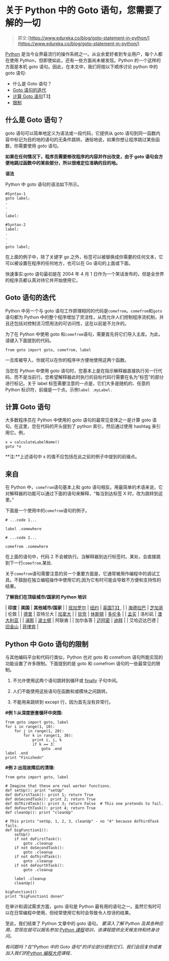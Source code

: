 # 关于 Python 中的 Goto 语句，您需要了解的一切

> 原文:[https://www.edureka.co/blog/goto-statement-in-python/](https://www.edureka.co/blog/goto-statement-in-python/)

[Python](https://www.edureka.co/blog/python-tutorial/) 是当今业界最流行的操作系统之一。从业余爱好者到专业用户，每个人都在使用 Python，但即使如此，还有一些方面尚未被发现。Python 的一个这样的方面是本机 goto 语句。因此，在本文中，我们将按以下顺序讨论 python 中的 goto 语句:

*   什么是 Goto 语句？
*   [Goto 语句的迭代](#iterations)
*   [计算 Goto 语句](#computed)T3】
*   [限制](#restrictions)

## 什么是 Goto 语句？

goto 语句可以简单地定义为语法或一段代码，它提供从 goto 语句到同一函数内容中标记为目的地的语句的无条件跳转。通俗地说，如果你想让程序跳过某些函数，你需要使用 goto 语句。

**如果在任何情况下，程序员需要修改程序的内容并作出改变，由于 goto 语句会方便地跳过函数中的某些部分，所以很难定位准确的目的地。**

**语法**

Python 中 goto 语句的语法如下所示。

```
#Syntax-1
goto label;
.
.
.
label:

#Syntax-2
label:
.
.
.
goto label;
```

在上面的例子中，除了关键字 go 之外，标签可以被替换成你需要的任何文本，它可以被设置在程序的任何地方，也可以在 Go 语句的上面或下面。

快速事实:goto 语句最初是在 2004 年 4 月 1 日作为一个笑话发布的，但是全世界的程序员都认真对待它并开始使用它。

## **Goto 语句的迭代**

Python 中另一个与 goto 语句工作原理相同的代码是`comefrom`。`comefrom`和`goto`语句都为 Python 中的整个程序增加了灵活性，从而允许人们控制程序流机制，并且还包括对控制流习惯用法的可访问性，这在以前是不允许的。

为了在 Python 中使用 goto 和`comefrom`语句，需要首先将它们导入主库。为此，请键入下面提到的代码。

`from goto import goto, comefrom, label`

一旦库被导入，你就可以在你的程序中方便地使用这两个函数。

当您在 Python 中使用 goto 语句时，您基本上是在指示解释器直接执行另一行代码，而不是当前行。您希望解释器此时执行的目标代码行需要在名为“标签”的部分进行标记。关于 label 标签需要注意的一点是，它们大多是随机的、任意的 Python 标识符，前缀是一个点。示例`label .myLabel.`

## **计算 Goto 语句**

大多数程序员在 Python 中使用的 goto 语句的最常见变体之一是计算 goto 语句。在这里，您在代码的开头提到了 python 索引，然后通过使用 hashtag 来引用它。例，

```
x = calculateLabelName()
goto *x
```

**注:**上述语句中 x 的值不应包括在此之前的例子中提到的前缀点。

## **来自**

在 Python 中，`comefrom`语句基本上和 goto 语句相反。用最简单的术语来说，它对解释器的功能可以通过下面的语句来解释，“每当到达标签 X 时，改为跳转到这里。”

下面是一个使用中的`comefrom`语句的例子。

`# ...code 1...`

`label .somewhere`

`# ...code 2...`

`comefrom .somewhere`

在上面的语句中，代码 2 不会被执行。当解释器到达行标签时。某处，会直接跳到下一行`comefrom`.某处.

关于`comefrom`语句需要注意的另一个重要方面是，它通常被用作编程中的调试工具。不鼓励在独立编程操作中使用它的,因为它有时可能会导致不方便和支持性的结果。

**了解我们在顶级城市/国家的 Python 培训**

| **印度** | **美国** | **其他城市/国家** |
| [班加罗尔](https://www.edureka.co/python-programming-certification-training-bangalore) | [纽约](https://www.edureka.co/python-programming-certification-training-new-york-city) | [英国T3】](https://www.edureka.co/python-programming-certification-training-uk) |
| [海德拉巴](https://www.edureka.co/python-programming-certification-training-hyderabad) | [芝加哥](https://www.edureka.co/python-programming-certification-training-chicago) | 伦敦 |
| [德里](https://www.edureka.co/python-programming-certification-training-delhi) | 亚特兰大 | [加拿大](https://www.edureka.co/python-programming-certification-training-canada) |
| [钦奈](https://www.edureka.co/python-programming-certification-training-chennai) | [休斯顿](https://www.edureka.co/python-programming-certification-training-houston) | [多伦多](https://www.edureka.co/python-programming-certification-training-toronto) |
| [孟买](https://www.edureka.co/python-programming-certification-training-mumbai) | 洛杉矶 | [澳大利亚](https://www.edureka.co/python-programming-certification-training-australia) |
| [浦那](https://www.edureka.co/python-programming-certification-training-pune) | [波士顿](https://www.edureka.co/python-programming-certification-training-boston) | 阿联酋 |
| 加尔各答 | [迈阿密](https://www.edureka.co/python-programming-certification-training-miami) | [迪拜](https://www.edureka.co/python-programming-certification-training-dubai) |
| 艾哈迈达巴德 | [旧金山](https://www.edureka.co/python-programming-certification-training-san-francisco) | [菲律宾](https://www.edureka.co/python-programming-certification-training-philippines) |

## **Python 中 Goto 语句的限制**

与其他编码平台和代码行类似，Python 也对 goto 和 comefrom 语句所能实现的功能设置了许多限制。下面提到的是 goto 和 comefrom 语句的一些最常见的限制。

1.  不允许使用这两个语句跳转到循环或 [finally](https://www.edureka.co/blog/final-finally-and-finalize-in-java/) 子句中间。

2.  人们不能使用这些语句在函数和或模块之间跳转。

3.  不能用来跳转到 except 行，因为首先没有异常行。

**#例 1:从深度嵌套循环中突围:**

```
from goto import goto, label
for i in range(1, 10):
    for j in range(1, 20):
        for k in range(1, 30):
            print i, j, k
            if k == 3:
                goto .end
label .end
print "Finishedn"
```

**#例 2:出现故障后的清理:**

```
from goto import goto, label

# Imagine that these are real worker functions.
def setUp(): print "setUp"
def doFirstTask(): print 1; return True
def doSecondTask(): print 2; return True
def doThirdTask(): print 3; return False  # This one pretends to fail.
def doFourthTask(): print 4; return True
def cleanUp(): print "cleanUp"

# This prints "setUp, 1, 2, 3, cleanUp" - no "4" because doThirdTask fails.
def bigFunction1():
    setUp()
    if not doFirstTask():
        goto .cleanup
    if not doSecondTask():
        goto .cleanup
    if not doThirdTask():
        goto .cleanup
    if not doFourthTask():
        goto .cleanup

    label .cleanup
    cleanUp()

bigFunction1()
print "bigFunction1 donen"
```

在审计和调试需求方面，goto 语句是 Python 最有用的语句之一。虽然它有时可以在日常编程中使用，但经常使用它有时会导致令人惊讶的结果。

至此，我们结束了 Python 文章中的 goto 语句。 *要深入了解 Python 及其各种应用，您现在就可以报名参加 [Python 课程](https://www.edureka.co/python-programming-certification-training)培训，该课程提供全天候支持和终身访问。*

*有问题吗？在“Python 中的 Goto 语句”的评论部分提到它们，我们会回复你或者加入我们的[Python 编程大师](https://www.edureka.co/masters-program/python-developer-training)课程..*